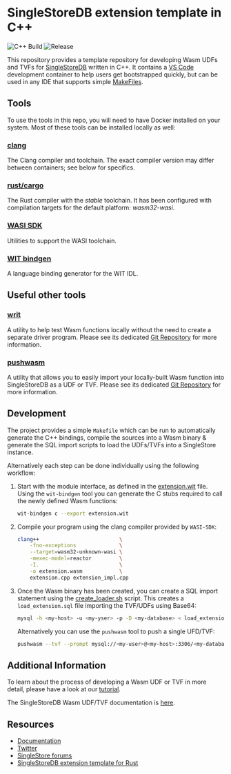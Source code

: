 # SingleStoreDB extension template in C++

![C++ Build](https://github.com/singlestore-labs/singlestoredb-extension-cpp-template/actions/workflows/cpp-docker.yml/badge.svg) ![Release](https://github.com/singlestore-labs/singlestoredb-extension-cpp-template/actions/workflows/release.yml/badge.svg)

This repository provides a template repository for developing Wasm UDFs and TVFs for [SingleStoreDB](https://www.singlestore.com/) written in C++. It contains a [VS Code](https://www.singlestore.com/) development container to help users get bootstrapped quickly, but can be used in any IDE that supports simple [MakeFiles](https://www.gnu.org/software/make/manual/make.html#Introduction).

## Tools

To use the tools in this repo, you will need to have Docker installed on your system.  Most of these tools can be installed locally as well:

### [clang](https://clang.llvm.org)
The Clang compiler and toolchain.  The exact compiler version may differ between containers; see below for specifics.

### [rust/cargo](https://www.rust-lang.org)
The Rust compiler with the *stable* toolchain.  It has been configured with compilation targets for the default platform: *wasm32-wasi*.

### [WASI SDK](https://github.com/WebAssembly/wasi-sdk)
Utilities to support the WASI toolchain.

### [WIT bindgen](https://github.com/WebAssembly/wasi-sdk)
A language binding generator for the WIT IDL.

## Useful other tools

### [writ](https://github.com/singlestore-labs/writ)
A utility to help test Wasm functions locally without the need to create a separate driver program.  Please see its dedicated [Git Repository](https://github.com/singlestore-labs/writ) for more information.

### [pushwasm](https://github.com/singlestore-labs/pushwasm)
A utility that allows you to easily import your locally-built Wasm function into SingleStoreDB as a UDF or TVF.  Please see its dedicated [Git Repository](https://github.com/singlestore-labs/pushwasm) for more information.

## Development

The project provides a simple `Makefile` which can be run to automatically generate the C++ bindings, compile the sources into a Wasm binary & generate the SQL import scripts to load the UDFs/TVFs into a SingleStore instance.

Alternatively each step can be done individually using the following workflow:

1. Start with the module interface, as defined in the [extension.wit](https://github.com/singlestore-labs/singlestoredb-extension-cpp-template/blob/main/extension.wit) file. Using the `wit-bindgen` tool you can generate the C stubs required to call the newly defined Wasm functions: 
    ```sh
    wit-bindgen c --export extension.wit
    ```

1. Compile your program using the clang compiler provided by `WASI-SDK`:
    ```sh
    clang++                          \
        -fno-exceptions              \
        --target=wasm32-unknown-wasi \
        -mexec-model=reactor         \
        -I.                          \
        -o extension.wasm            \
        extension.cpp extension_impl.cpp
    ```

1. Once the Wasm binary has been created, you can create a SQL import statement using the [create_loader.sh](https://github.com/singlestore-labs/singlestoredb-extension-cpp-template/blob/main/create_loader.sh) script. This creates a `load_extension.sql` file importing the TVF/UDFs using Base64:
    ```sh
    mysql -h <my-host> -u <my-yser> -p -D <my-database> < load_extension.sql
    ```
    Alternatively you can use the `pushwasm` tool to push a single UFD/TVF:
    ```sh
    pushwasm --tvf --prompt mysql://<my-user>@<my-host>:3306/<my-database> --wit extension.wit extension.wasm greet
    ```

## Additional Information

To learn about the process of developing a Wasm UDF or TVF in more detail, please have a look at our [tutorial](https://singlestore-labs.github.io/singlestore-wasm-toolkit/html/Tutorial-Overview.html).

The SingleStoreDB Wasm UDF/TVF documentation is [here](https://docs.singlestore.com/managed-service/en/reference/code-engine---powered-by-wasm.html).

## Resources

* [Documentation](https://docs.singlestore.com)
* [Twitter](https://twitter.com/SingleStoreDevs)
* [SingleStore forums](https://www.singlestore.com/forum)
* [SingleStoreDB extension template for Rust](https://github.com/singlestore-labs/singlestoredb-extension-rust-template)

